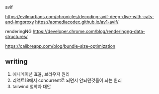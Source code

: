 avif

https://evilmartians.com/chronicles/decoding-avif-deep-dive-with-cats-and-imgproxy
https://aomediacodec.github.io/av1-avif/


renderingNG
https://developer.chrome.com/blog/renderingng-data-structures/


https://calibreapp.com/blog/bundle-size-optimization



## writing
1. 애니메이션 효율, 브라우저 원리
2. 리액트18에서 concurrent로 되면서 안되던것들이 되는 원리
3. tailwind 철학과 대안

